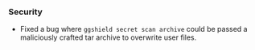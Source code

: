 ### Security

- Fixed a bug where `ggshield secret scan archive` could be passed a maliciously crafted tar archive to overwrite user files.
